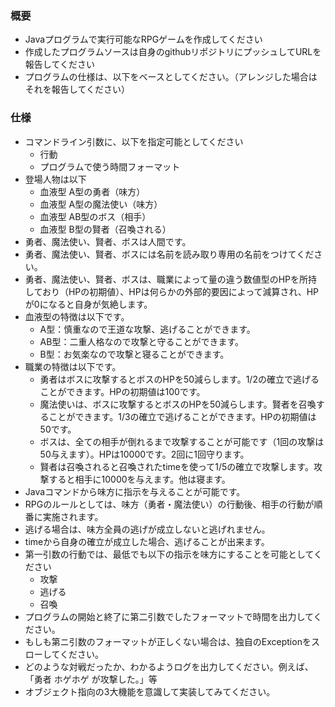 ### 概要
- Javaプログラムで実行可能なRPGゲームを作成してください
- 作成したプログラムソースは自身のgithubリポジトリにプッシュしてURLを報告してください
- プログラムの仕様は、以下をベースとしてください。（アレンジした場合はそれを報告してください）

### 仕様
- コマンドライン引数に、以下を指定可能としてください
    - 行動
    - プログラムで使う時間フォーマット
- 登場人物は以下
    - 血液型 A型の勇者（味方）
    - 血液型 A型の魔法使い（味方）
    - 血液型 AB型のボス（相手）
    - 血液型 B型の賢者（召喚される）
- 勇者、魔法使い、賢者、ボスは人間です。
- 勇者、魔法使い、賢者、ボスには名前を読み取り専用の名前をつけてください。
- 勇者、魔法使い、賢者、ボスは、職業によって量の違う数値型のHPを所持しており（HPの初期値）、HPは何らかの外部的要因によって減算され、HPが0になると自身が気絶します。
- 血液型の特徴は以下です。
    - A型：慎重なので王道な攻撃、逃げることができます。
    - AB型：二重人格なので攻撃と守ることができます。
    - B型：お気楽なので攻撃と寝ることができます。
- 職業の特徴は以下です。
    - 勇者はボスに攻撃するとボスのHPを50減らします。1/2の確立で逃げることができます。HPの初期値は100です。
    - 魔法使いは、ボスに攻撃するとボスのHPを50減らします。賢者を召喚することができます。1/3の確立で逃げることができます。HPの初期値は50です。
    - ボスは、全ての相手が倒れるまで攻撃することが可能です（1回の攻撃は50与えます）。HPは10000です。2回に1回守ります。
    - 賢者は召喚されると召喚されたtimeを使って1/5の確立で攻撃します。攻撃すると相手に10000を与えます。他は寝ます。
- Javaコマンドから味方に指示を与えることが可能です。
- RPGのルールとしては、味方（勇者・魔法使い）の行動後、相手の行動が順番に実施されます。
- 逃げる場合は、味方全員の逃げが成立しないと逃げれません。
- timeから自身の確立が成立した場合、逃げることが出来ます。
- 第一引数の行動では、最低でも以下の指示を味方にすることを可能としてください
     - 攻撃
     - 逃げる
     - 召喚
- プログラムの開始と終了に第二引数でしたフォーマットで時間を出力してください。
- もしも第ニ引数のフォーマットが正しくない場合は、独自のExceptionをスローしてください。
- どのような対戦だったか、わかるようログを出力してください。例えば、「勇者 ホゲホゲ が攻撃した。」等
- オブジェクト指向の3大機能を意識して実装してみてください。
